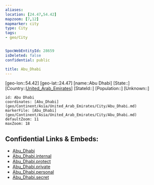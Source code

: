 ```yaml
---
aliases: 
location: [24.47,54.42]
mapzoom: [7,12] 
mapmarker: city 
type: City
tags:
- geo/City


SpocWebEntityId: 28659
isDeleted: false
confidential: public

title: Abu_Dhabi
---
```

[geo-lon::54.42]
[geo-lat::24.47]
[name::Abu Dhabi]
[State::]
[Country::[United_Arab_Emirates](geo/Continent/Asia/United_Arab_Emirates.md)]
[StateId::]
[Population::]
[Unknown::]


```leaflet
id: Abu Dhabi
coordinates: [Abu_Dhabi](geo/Continent/Asia/United_Arab_Emirates/City/Abu_Dhabi.md)
markerFile: [Abu_Dhabi](geo/Continent/Asia/United_Arab_Emirates/City/Abu_Dhabi.md)
defaultZoom: 11 
maxZoom: 18
```


## Confidential Links & Embeds: 
- [Abu_Dhabi](../../../../../../_public/geo/Continent/Asia/United_Arab_Emirates/City/Abu_Dhabi.md) 
- [Abu_Dhabi.internal](../../../../../../_internal/geo/Continent/Asia/United_Arab_Emirates/City/Abu_Dhabi.internal.md) 
- [Abu_Dhabi.protect](../../../../../../_protect/geo/Continent/Asia/United_Arab_Emirates/City/Abu_Dhabi.protect.md) 
- [Abu_Dhabi.private](../../../../../../_private/geo/Continent/Asia/United_Arab_Emirates/City/Abu_Dhabi.private.md) 
- [Abu_Dhabi.personal](../../../../../../_personal/geo/Continent/Asia/United_Arab_Emirates/City/Abu_Dhabi.personal.md) 
- [Abu_Dhabi.secret](../../../../../../_secret/geo/Continent/Asia/United_Arab_Emirates/City/Abu_Dhabi.secret.md) 
